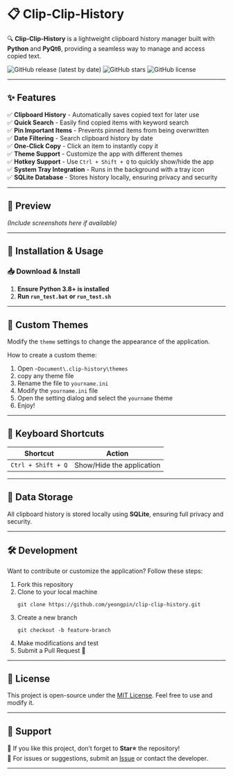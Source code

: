 # 📋 Clip-Clip-History

🔍 **Clip-Clip-History** is a lightweight clipboard history manager built with **Python** and **PyQt6**, providing a seamless way to manage and access copied text.

![GitHub release (latest by date)](https://img.shields.io/github/v/release/yeongpin/clip-clip-history)
![GitHub stars](https://img.shields.io/github/stars/yeongpin/clip-clip-history?style=social)
![GitHub license](https://img.shields.io/github/license/yeongpin/clip-clip-history)

---

## ✨ Features

✅ **Clipboard History** - Automatically saves copied text for later use  
✅ **Quick Search** - Easily find copied items with keyword search  
✅ **Pin Important Items** - Prevents pinned items from being overwritten  
✅ **Date Filtering** - Search clipboard history by date  
✅ **One-Click Copy** - Click an item to instantly copy it  
✅ **Theme Support** - Customize the app with different themes  
✅ **Hotkey Support** - Use `Ctrl + Shift + Q` to quickly show/hide the app  
✅ **System Tray Integration** - Runs in the background with a tray icon  
✅ **SQLite Database** - Stores history locally, ensuring privacy and security  

---

## 📸 Preview

*(Include screenshots here if available)*

---

## 🚀 Installation & Usage

### 📥 Download & Install
1. **Ensure Python 3.8+ is installed**
2. **Run `run_test.bat` or `run_test.sh`**

---

## 🎨 Custom Themes

Modify the `theme` settings to change the appearance of the application.

How to create a custom theme:
1. Open `~Document\.clip-history\themes`
2. copy any theme file
3. Rename the file to `yourname.ini`
4. Modify the `yourname.ini` file
5. Open the setting dialog and select the `yourname` theme
6. Enjoy!

---

## 🎯 Keyboard Shortcuts

| Shortcut           | Action                   |
|-------------------|-------------------------|
| `Ctrl + Shift + Q` | Show/Hide the application |
---

## 💾 Data Storage

All clipboard history is stored locally using **SQLite**, ensuring full privacy and security.

---

## 🛠 Development

Want to contribute or customize the application? Follow these steps:

1. Fork this repository
2. Clone to your local machine
   ```
   git clone https://github.com/yeongpin/clip-clip-history.git
   ```
3. Create a new branch
   ```
   git checkout -b feature-branch
   ```
4. Make modifications and test
5. Submit a Pull Request 🚀

---

## 📜 License

This project is open-source under the [MIT License](LICENSE). Feel free to use and modify it.

---

## 🌟 Support

💖 If you like this project, don’t forget to **Star⭐️** the repository!  
📩 For issues or suggestions, submit an [Issue](https://github.com/yeongpin/clip-clip-history/issues) or contact the developer.

---

